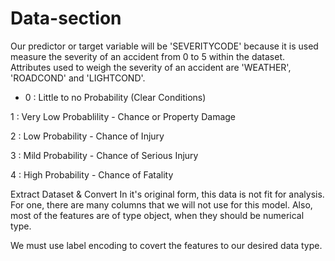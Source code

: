 # Data-section
Our predictor or target variable will be 'SEVERITYCODE' because it is used measure the severity of an accident from 0 to 5 within the dataset. Attributes used to weigh the severity of an accident are 'WEATHER', 'ROADCOND' and 'LIGHTCOND'.
* 0 : Little to no Probability (Clear Conditions)


1 : Very Low Probablility - Chance or Property Damage

2 : Low Probability - Chance of Injury

3 : Mild Probability - Chance of Serious Injury

4 : High Probability - Chance of Fatality


Extract Dataset & Convert
In it's original form, this data is not fit for analysis. For one, there are many columns that we will not use for this model. Also, most of the features are of type object, when they should be numerical type.

We must use label encoding to covert the features to our desired data type.
